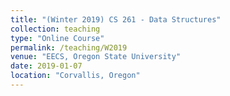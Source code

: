 ```yaml
---
title: "(Winter 2019) CS 261 - Data Structures"
collection: teaching
type: "Online Course"
permalink: /teaching/W2019
venue: "EECS, Oregon State University"
date: 2019-01-07
location: "Corvallis, Oregon"
---
```

